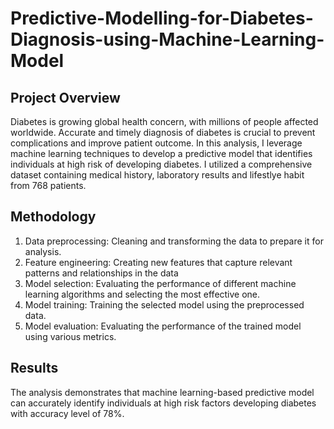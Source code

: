 # Predictive-Modelling-for-Diabetes-Diagnosis-using-Machine-Learning-Model

## Project Overview

Diabetes is growing global health concern, with millions of people affected worldwide. Accurate and timely diagnosis of diabetes is crucial to prevent complications and improve patient outcome.
In this analysis, I leverage machine learning techniques to develop a predictive model that identifies individuals at high risk of developing diabetes.
I utilized a comprehensive dataset containing medical history, laboratory results and lifestlye habit from 768 patients.

## Methodology

1.	Data preprocessing: Cleaning and transforming the data to prepare it for analysis.
2.	Feature engineering: Creating new features that capture relevant patterns and relationships in the data
3.	Model selection: Evaluating the performance of different machine learning algorithms and selecting the most effective one.
4.	Model training: Training the selected model using the preprocessed data.
5.	Model evaluation: Evaluating the performance of the trained model using various metrics.

## Results

The analysis demonstrates that machine learning-based predictive model can accurately identify individuals at high risk factors developing diabetes with accuracy level of 78%.
